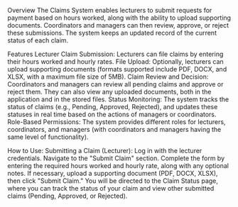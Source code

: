 Overview
The Claims System enables lecturers to submit requests for payment based on hours worked, along with the ability to upload supporting documents. Coordinators and managers can then review, approve, or reject these submissions. The system keeps an updated record of the current status of each claim.

Features
Lecturer Claim Submission: Lecturers can file claims by entering their hours worked and hourly rates.
File Upload: Optionally, lecturers can upload supporting documents (formats supported include PDF, DOCX, and XLSX, with a maximum file size of 5MB).
Claim Review and Decision: Coordinators and managers can review all pending claims and approve or reject them. They can also view any uploaded documents, both in the application and in the stored files.
Status Monitoring: The system tracks the status of claims (e.g., Pending, Approved, Rejected), and updates these statuses in real time based on the actions of managers or coordinators.
Role-Based Permissions: The system provides different roles for lecturers, coordinators, and managers (with coordinators and managers having the same level of functionality).

How to Use:
Submitting a Claim (Lecturer): Log in with the lecturer credentials. Navigate to the "Submit Claim" section. Complete the form by entering the required hours worked and hourly rate, along with any optional notes. If necessary, upload a supporting document (PDF, DOCX, XLSX), then click "Submit Claim." You will be directed to the Claim Status page, where you can track the status of your claim and view other submitted claims (Pending, Approved, or Rejected).

